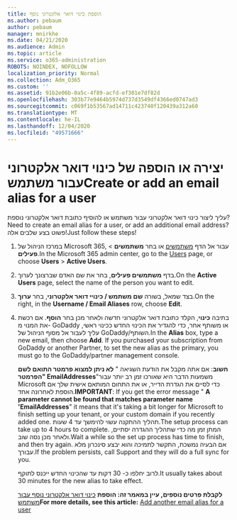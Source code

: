 ```yaml
---
title: הוספת כינוי דואר אלקטרוני נוסף
ms.author: pebaum
author: pebaum
manager: mnirkhe
ms.date: 04/21/2020
ms.audience: Admin
ms.topic: article
ms.service: o365-administration
ROBOTS: NOINDEX, NOFOLLOW
localization_priority: Normal
ms.collection: Adm_O365
ms.custom: ''
ms.assetid: 91b2e06b-0a5c-4f89-acfd-ef301e7df82d
ms.openlocfilehash: 303b77e9464b5974d737d3549df4366ed0747ad3
ms.sourcegitcommit: c069f1b53567ad14711c423740f120439a312a60
ms.translationtype: MT
ms.contentlocale: he-IL
ms.lasthandoff: 12/04/2020
ms.locfileid: "49571666"
---
```

# <a name="create-or-add-an-email-alias-for-a-user"></a><span data-ttu-id="f4565-102">יצירה או הוספה של כינוי דואר אלקטרוני עבור משתמש</span><span class="sxs-lookup"><span data-stu-id="f4565-102">Create or add an email alias for a user</span></span>

<span data-ttu-id="f4565-103">עליך ליצור כינוי דואר אלקטרוני עבור משתמש או להוסיף כתובת דואר אלקטרוני נוספת?</span><span class="sxs-lookup"><span data-stu-id="f4565-103">Need to create an email alias for a user, or add an additional email address?</span></span> <span data-ttu-id="f4565-104">פשוט בצע שלבים אלה!</span><span class="sxs-lookup"><span data-stu-id="f4565-104">Just follow these steps!</span></span>
  
1. <span data-ttu-id="f4565-105">במרכז הניהול של Microsoft 365, עבור אל הדף [משתמשים](https://go.microsoft.com/fwlink/p/?linkid=834822) או בחר **משתמשים**  >  **פעילים**.</span><span class="sxs-lookup"><span data-stu-id="f4565-105">In the Microsoft 365 admin center, go to the [Users](https://go.microsoft.com/fwlink/p/?linkid=834822) page, or choose **Users** > **Active Users**.</span></span>
    
2. <span data-ttu-id="f4565-106">בדף **משתמשים פעילים**, בחר את שם האדם שברצונך לערוך.</span><span class="sxs-lookup"><span data-stu-id="f4565-106">On the **Active Users** page, select the name of the person you want to edit.</span></span> 
    
3. <span data-ttu-id="f4565-107">בצד שמאל, בשורה **שם משתמש / כינויי דואר אלקטרוני**, בחר **ערוך**.</span><span class="sxs-lookup"><span data-stu-id="f4565-107">On the right, in the **Username / Email Aliases** row, choose **Edit**.</span></span>
    
4. <span data-ttu-id="f4565-p102">בתיבה **כינוי**, הקלד כתובת דואר אלקטרוני חדשה ולאחר מכן בחר **הוסף**. אם רכשת את המנוי מ- GoDaddy או משותף אחר, כדי להגדיר את הכינוי החדש ככינוי ראשי, עליך לעבור אל מסוף הניהול של GoDaddy/השותף.</span><span class="sxs-lookup"><span data-stu-id="f4565-p102">In the **Alias** box, type a new email, then choose **Add**. If you purchased your subscription from GoDaddy or another Partner, to set the new alias as the primary, you must go to the GoDaddy/partner management console.</span></span> 
    
    <span data-ttu-id="f4565-110">**חשוב**: אם אתה מקבל את הודעת השגיאה " **לא ניתן למצוא פרמטר התואם לשם הפרמטר" EmailAddresses**"משמעות הדבר היא שאורכו זמן רב יותר עבור Microsoft כדי לסיים את הגדרת הדייר, או את התחום המותאם אישית שלך אם הוספת לאחרונה אחד.</span><span class="sxs-lookup"><span data-stu-id="f4565-110">**IMPORTANT**: If you get the error message " **A parameter cannot be found that matches parameter name 'EmailAddresses**" it means that it's taking a bit longer for Microsoft to finish setting up your tenant, or your custom domain if you recently added one.</span></span> <span data-ttu-id="f4565-111">תהליך ההתקנה עשוי להימשך עד 4 שעות.</span><span class="sxs-lookup"><span data-stu-id="f4565-111">The setup process can take up to 4 hours to complete.</span></span> <span data-ttu-id="f4565-112">המתן זמן מה כדי שתהליך ההגדרה יסתיים, ולאחר מכן נסה שוב.</span><span class="sxs-lookup"><span data-stu-id="f4565-112">Wait a while so the set up process has time to finish, and then try again.</span></span> <span data-ttu-id="f4565-113">אם הבעיה נמשכת, התקשר לתמיכה והוא יבצע סינכרון מלא עבורך.</span><span class="sxs-lookup"><span data-stu-id="f4565-113">If the problem persists, call Support and they will do a full sync for you.</span></span>
    
    <span data-ttu-id="f4565-114">לרוב יחלפו כ- 30 דקות עד שהכינוי החדש ייכנס לתוקף.</span><span class="sxs-lookup"><span data-stu-id="f4565-114">It usually takes about 30 minutes for the new alias to take effect.</span></span>
    
    <span data-ttu-id="f4565-115">**לקבלת פרטים נוספים, עיין במאמר זה: הוספת** [כינוי דואר אלקטרוני נוסף עבור משתמש](https://docs.microsoft.com/microsoft-365/admin/email/add-another-email-alias-for-a-user)</span><span class="sxs-lookup"><span data-stu-id="f4565-115">**For more details, see this article:** [Add another email alias for a user](https://docs.microsoft.com/microsoft-365/admin/email/add-another-email-alias-for-a-user)</span></span>
    

